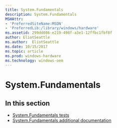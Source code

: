 ```yaml
---
title: System.Fundamentals
description: System.Fundamentals
MSHAttr:
- 'PreferredSiteName:MSDN'
- 'PreferredLib:/library/windows/hardware'
ms.assetid: 299dd086-e219-498f-a3e1-12ffbc1fbf8f
author: EliotSeattle
ms.author:  EliotSeattle
ms.date: 10/15/2017
ms.topic: article
ms.prod: windows-hardware
ms.technology: windows-oem
---
```


# System.Fundamentals


## <span id="in_this_section"></span>In this section


-   [System.Fundamentals tests](system-fundamentals-tests.md)
-   [System.Fundamentals additional documentation](system-fundamentals-additional-documentation.md)

 

 






